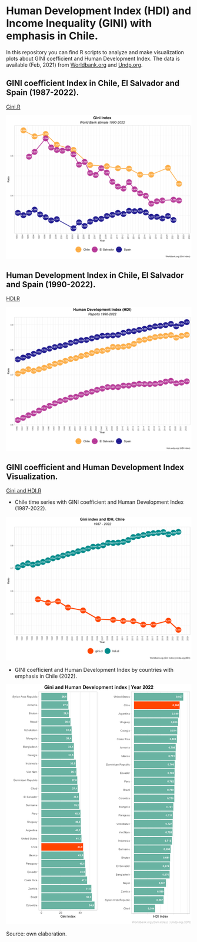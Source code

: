 # Human Development Index (HDI) and Income Inequality (GINI) with emphasis in Chile.
In this repository you can find R scripts to analyze and make visualization plots about GINI coefficient and Human Development Index. The data is available (Feb, 2021) from  [Worldbank.org](https://data.worldbank.org/indicator/SI.POV.GINI) and [Undp.org](http://hdr.undp.org/en/data).

## GINI coefficient Index in Chile, El Salvador and Spain (1987-2022).
[Gini.R](https://github.com/luis-fernandezt/Human-Development-Index-HDI-and-Income-Inequality-GINI-in-Chile/blob/main/Gini.R)

![gg1.gini](https://raw.githubusercontent.com/luis-fernandezt/Human-Development-Index-HDI-and-Income-Inequality-GINI-in-Chile/main/gg1.gini.png)

## Human Development Index in Chile, El Salvador and Spain (1990-2022).
[HDI.R](https://github.com/luis-fernandezt/Human-Development-Index-HDI-and-Income-Inequality-GINI-in-Chile/blob/main/HDI.R)

![gg2.hdi](https://raw.githubusercontent.com/luis-fernandezt/Human-Development-Index-HDI-and-Income-Inequality-GINI-in-Chile/main/gg2.hdi.png)

## GINI coefficient and Human Development Index Visualization.
[Gini and HDI.R](https://github.com/luis-fernandezt/Human-Development-Index-HDI-and-Income-Inequality-GINI-in-Chile/blob/main/Gini_HDI.R)

* Chile time series with GINI coefficient and Human Development Index (1987-2022).

![gg3.gini.hdi](https://raw.githubusercontent.com/luis-fernandezt/Human-Development-Index-HDI-and-Income-Inequality-GINI-in-Chile/main/gg3_gini_hdi_cl.png)

* GINI coefficient and Human Development Index by countries with emphasis in Chile (2022).

![gg4.gini.hdi.countries](https://raw.githubusercontent.com/luis-fernandezt/Human-Development-Index-HDI-and-Income-Inequality-GINI-in-Chile/main/gg4_Rnk_Gini_HDI.png)

Source: own elaboration.
